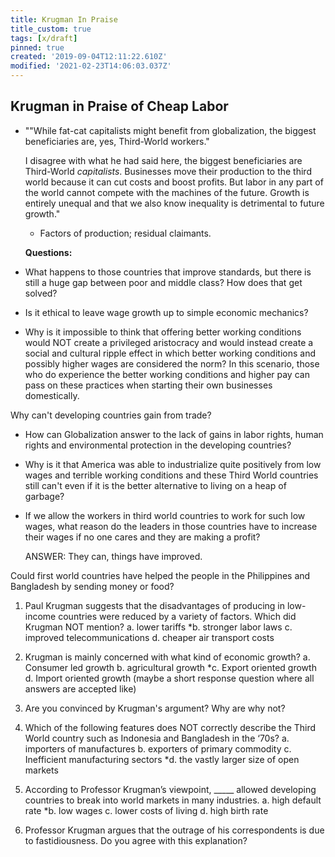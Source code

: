 ```yaml
---
title: Krugman In Praise
title_custom: true
tags: [x/draft]
pinned: true
created: '2019-09-04T12:11:22.610Z'
modified: '2021-02-23T14:06:03.037Z'
---
```


## Krugman in Praise of Cheap Labor

- ""While fat-cat capitalists might benefit from globalization, the biggest beneficiaries are, yes, Third-World workers."

  I disagree with what he had said here, the biggest beneficiaries are Third-World *capitalists*. Businesses move their production to the third world because it can cut costs and boost profits.  But labor in any part of the world cannot compete with the machines of the future.  Growth is entirely unequal and that we also know inequality is detrimental to future growth."

  - Factors of production; residual claimants.

  

  **Questions:**

- What happens to those countries that improve standards, but there is still a huge gap between poor and middle class? How does that get solved?

- Is it ethical to leave wage growth up to simple economic mechanics?

- Why is it impossible to think that offering better working conditions would NOT create a privileged aristocracy and would instead create a social and cultural ripple effect in which better working conditions and possibly higher wages are considered the norm? In this scenario, those who do experience the better working conditions and higher pay can pass on these practices when starting their own businesses domestically.

Why can't developing countries gain from trade?

- How can Globalization answer to the lack of gains in labor rights, human rights and environmental protection in the developing countries?

- Why is it that America was able to industrialize quite positively from low wages and terrible working conditions and these Third World countries still can't even if it is the better alternative to living on a heap of garbage?

- If we allow the workers in third world countries to work for such low wages, what reason do the leaders in those countries have to increase their wages if no one cares and they are making a profit?

  ANSWER: They can, things have improved.



 Could first world countries have helped the people in the Philippines and Bangladesh by sending money or food? 

 1. Paul Krugman suggests that the disadvantages of producing in low-income countries were reduced by a variety of factors. Which did Krugman NOT mention? 
	a. lower tariffs
	*b. stronger labor laws
	c. improved telecommunications 
	d. cheaper air transport costs
2. Krugman is mainly concerned with what kind of economic growth?
	a. Consumer led growth
	b. agricultural growth
	*c. Export oriented growth
	d. Import oriented growth
(maybe a short response question where all answers are accepted like)
3. Are you convinced by Krugman's argument? Why are why not? 

1. Which of the following features does NOT correctly describe the Third World country such as Indonesia and Bangladesh in the ‘70s?
	a. importers of manufactures
	b. exporters of primary commodity
	c. Inefficient manufacturing sectors
	*d. the vastly larger size of open markets

2. According to Professor Krugman’s viewpoint, _____ allowed developing countries to break into world markets in many industries.
	a. high default rate
	*b. low wages
	c. lower costs of living
	d. high birth rate

3. Professor Krugman argues that the outrage of his correspondents is due to fastidiousness. Do you agree with this explanation? 
